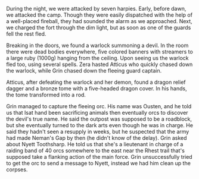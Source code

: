 
During the night, we were attacked by seven harpies. Early, before dawn, we attacked the camp. Though they were easily dispatched with the help of a well-placed fireball, they had sounded the alarm as we approached. Next, we charged the fort through the dim light, but as soon as one of the guards fell the rest fled.

Breaking in the doors, we found a warlock summoning a devil. In the room there were dead bodies everywhere, five colored banners with streamers to a large ruby (1000g) hanging from the ceiling. Upon seeing us the warlock fled too, using several spells. Zera hasted Atticus who quickly chased down the warlock, while Grin chased down the fleeing guard captain.

Atticus, after defeating the warlock and her demon, found a dragon relief dagger and a bronze tome with a five-headed dragon cover. In his hands, the tome transformed into a rod.

Grin managed to capture the fleeing orc. His name was Ousten, and he told us that Isat hand been sacrificing animals then eventually orcs to discover the devil's true name. He said the outpost was supposed to be a roadblock, but she eventually turned to the dark arts even though he was in charge. He said they hadn't seen a resupply in weeks, but he suspected that the army had made Neman's Gap by then (he didn't know of the delay). Grin asked about Nyett Toothsharp. He told us that she's a lieutenant in charge of a raiding band of 40 orcs somewhere to the east near the Rhest trail that's supposed take a flanking action of the main force. Grin unsuccessfully tried to get the orc to send a message to Nyett, instead we had him clean up the corpses.
